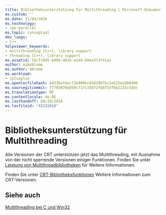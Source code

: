 ```yaml
---
title: Bibliotheksunterstützung für Multithreading | Microsoft-Dokumentation
ms.custom: ''
ms.date: 11/04/2016
ms.technology:
- cpp-parallel
ms.topic: conceptual
dev_langs:
- C++
helpviewer_keywords:
- multithreading [C++], library support
- threading [C++], library support
ms.assetid: 54cf10d5-b800-481b-a149-b0ee373f41a1
author: mikeblome
ms.author: mblome
ms.workload:
- cplusplus
ms.openlocfilehash: b433befdec72b000bc83d2087bc5eb15e2d00496
ms.sourcegitcommit: f7703076b850c717c33d72fb0755fbb2215c5ddc
ms.translationtype: MT
ms.contentlocale: de-DE
ms.lasthandoff: 08/28/2018
ms.locfileid: "43131918"
---
```

# <a name="library-support-for-multithreading"></a>Bibliotheksunterstützung für Multithreading
Alle Versionen der CRT unterstützen jetzt das Multithreading, mit Ausnahme von der nicht sperrende Versionen einiger Funktionen. Finden Sie unter [Leistung von Multithreadbibliotheken](../c-runtime-library/multithreaded-libraries-performance.md) für Weitere Informationen.  
  
Finden Sie unter [CRT-Bibliotheksfunktionen](../c-runtime-library/crt-library-features.md) Weitere Informationen zum CRT-Versionen.  
  
## <a name="see-also"></a>Siehe auch  

[Multithreading bei C und Win32](multithreading-with-c-and-win32.md)